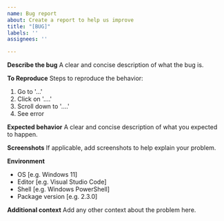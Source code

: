 ```yaml
---
name: Bug report
about: Create a report to help us improve
title: "[BUG]"
labels: ''
assignees: ''

---
```


**Describe the bug**
A clear and concise description of what the bug is.

**To Reproduce**
Steps to reproduce the behavior:
1. Go to '...'
2. Click on '....'
3. Scroll down to '....'
4. See error

**Expected behavior**
A clear and concise description of what you expected to happen.

**Screenshots**
If applicable, add screenshots to help explain your problem.

**Environment**
 - OS [e.g. Windows 11]
 - Editor [e.g. Visual Studio Code]
 - Shell [e.g. Windows PowerShell]
 - Package version [e.g. 2.3.0]

**Additional context**
Add any other context about the problem here.
